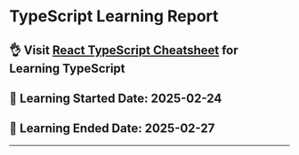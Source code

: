 # TypeScript Learning Report

## 👌 **Visit [React TypeScript Cheatsheet](https://react-typescript-cheatsheet.netlify.app/) for Learning TypeScript**

## 📅 **Learning Started Date: 2025-02-24**

## 📅 **Learning Ended Date: 2025-02-27**

---
